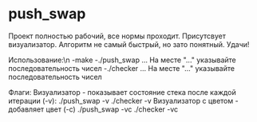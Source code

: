 # push_swap
Проект полностью рабочий, все нормы проходит. Присутсвует визуализатор.
Алгоритм не самый быстрый, но зато понятный. Удачи!


Использование:\n
-make
-./push_swap ... На месте "..." указывайте последовательность чисел
-./checker ... На месте "..." указывайте последовательность чисел


Флаги:
Визуализатор - показывает состояние стека после каждой итерации (-v):
     ./push_swap -v
     ./checker -v
Визуализатор с цветом - добавляет цвет (-с)
     ./push_swap -vc
     ./checker -vc
